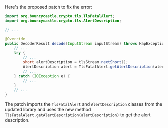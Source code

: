 Here's the proposed patch to fix the error:

```java
import org.bouncycastle.crypto.tls.TlsFatalAlert;
import org.bouncycastle.crypto.tls.AlertDescription;

// ...

@Override
public DecoderResult decode(InputStream inputStream) throws HapException {
    // ...
    try {
        // ...
        short alertDescription = tlsStream.nextShort();
        AlertDescription alert = TlsFatalAlert.getAlertDescription(alertDescription);
        // ...
    } catch (IOException e) {
        // ...
    }
    // ...
}
```

The patch imports the `TlsFatalAlert` and `AlertDescription` classes from the updated library and uses the new method `TlsFatalAlert.getAlertDescription(alertDescription)` to get the alert description.